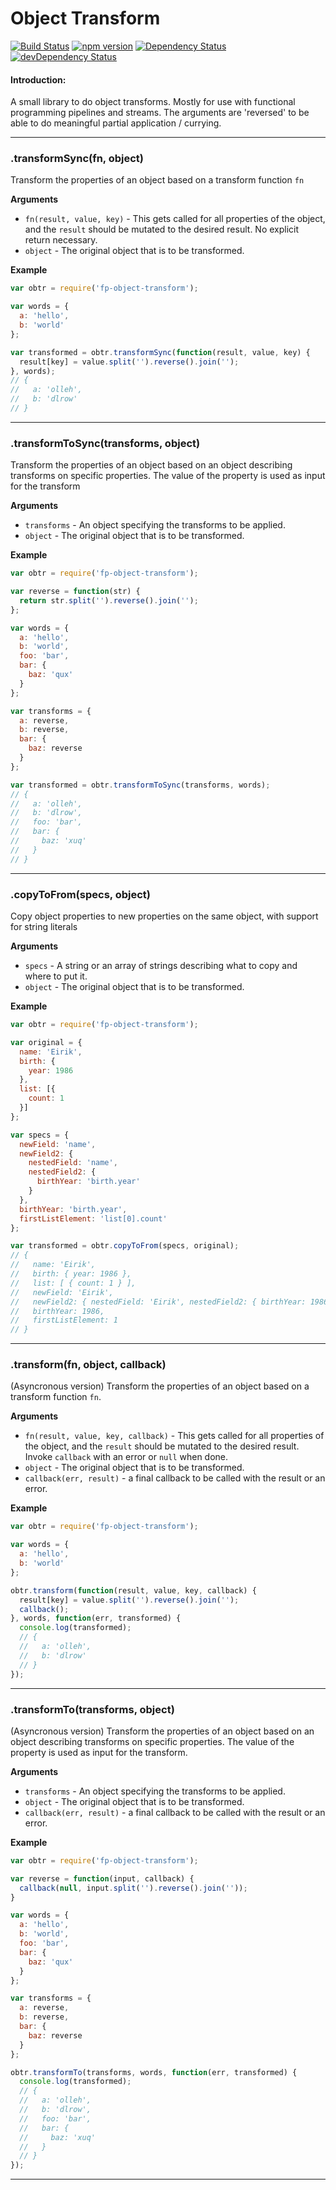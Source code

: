 Object Transform
================

[![Build Status](https://travis-ci.org/eiriklv/object-transform.svg?branch=master)](https://travis-ci.org/eiriklv/object-transform)
[![npm version](https://badge.fury.io/js/fp-object-transform.svg)](http://badge.fury.io/js/fp-object-transform)
[![Dependency Status](https://david-dm.org/eiriklv/object-transform.svg)](https://david-dm.org/eiriklv/object-transform)
[![devDependency Status](https://david-dm.org/eiriklv/object-transform/dev-status.svg)](https://david-dm.org/eiriklv/object-transform#info=devDependencies)

#### Introduction:
A small library to do object transforms.
Mostly for use with functional programming pipelines and streams.
The arguments are 'reversed' to be able to do meaningful partial application / currying.

---------------------------------------

### .transformSync(fn, object)

Transform the properties of an object based on a transform function `fn`

__Arguments__

* `fn(result, value, key)` - This gets called for all properties of the object,
  and the `result` should be mutated to the desired result. No explicit return necessary.
* `object` - The original object that is to be transformed.

__Example__

```js
var obtr = require('fp-object-transform');

var words = {
  a: 'hello',
  b: 'world'
};

var transformed = obtr.transformSync(function(result, value, key) {
  result[key] = value.split('').reverse().join('');
}, words);
// {
//   a: 'olleh',
//   b: 'dlrow'
// }
```

---------------------------------------

### .transformToSync(transforms, object)

Transform the properties of an object based on an object
describing transforms on specific properties. The value
of the property is used as input for the transform

__Arguments__

* `transforms` - An object specifying the transforms to be applied.
* `object` - The original object that is to be transformed.

__Example__

```js
var obtr = require('fp-object-transform');

var reverse = function(str) {
  return str.split('').reverse().join('');
};

var words = {
  a: 'hello',
  b: 'world',
  foo: 'bar',
  bar: {
    baz: 'qux'
  }
};

var transforms = {
  a: reverse,
  b: reverse,
  bar: {
    baz: reverse
  }
};

var transformed = obtr.transformToSync(transforms, words);
// {
//   a: 'olleh',
//   b: 'dlrow',
//   foo: 'bar',
//   bar: {
//     baz: 'xuq'
//   }
// }
```

---------------------------------------

### .copyToFrom(specs, object)

Copy object properties to new properties on the same object,
with support for string literals

__Arguments__

* `specs` - A string or an array of strings describing
  what to copy and where to put it.
* `object` - The original object that is to be transformed.

__Example__

```js
var obtr = require('fp-object-transform');

var original = {
  name: 'Eirik',
  birth: {
    year: 1986
  },
  list: [{
    count: 1
  }]
};

var specs = {
  newField: 'name',
  newField2: {
    nestedField: 'name',
    nestedField2: {
      birthYear: 'birth.year'
    }
  },
  birthYear: 'birth.year',
  firstListElement: 'list[0].count'
};

var transformed = obtr.copyToFrom(specs, original);
// { 
//   name: 'Eirik',
//   birth: { year: 1986 },
//   list: [ { count: 1 } ],
//   newField: 'Eirik',
//   newField2: { nestedField: 'Eirik', nestedField2: { birthYear: 1986 } },
//   birthYear: 1986,
//   firstListElement: 1
// }
```

---------------------------------------

### .transform(fn, object, callback)

(Asyncronous version)
Transform the properties of an object based on a transform function `fn`.

__Arguments__


* `fn(result, value, key, callback)` - This gets called for all properties of the object,
  and the `result` should be mutated to the desired result.
  Invoke `callback` with an error or `null` when done.
* `object` - The original object that is to be transformed.
* `callback(err, result)` - a final callback to be called with the result or an error.

__Example__

```js
var obtr = require('fp-object-transform');

var words = {
  a: 'hello',
  b: 'world'
};

obtr.transform(function(result, value, key, callback) {
  result[key] = value.split('').reverse().join('');
  callback();
}, words, function(err, transformed) {
  console.log(transformed);
  // {
  //   a: 'olleh',
  //   b: 'dlrow'
  // }
});
```

---------------------------------------

### .transformTo(transforms, object)

(Asyncronous version)
Transform the properties of an object based on an object
describing transforms on specific properties. The value
of the property is used as input for the transform.

__Arguments__

* `transforms` - An object specifying the transforms to be applied.
* `object` - The original object that is to be transformed.
* `callback(err, result)` - a final callback to be called with the result or an error.

__Example__

```js
var obtr = require('fp-object-transform');

var reverse = function(input, callback) {
  callback(null, input.split('').reverse().join(''));
}

var words = {
  a: 'hello',
  b: 'world',
  foo: 'bar',
  bar: {
    baz: 'qux'
  }
};

var transforms = {
  a: reverse,
  b: reverse,
  bar: {
    baz: reverse
  }
};

obtr.transformTo(transforms, words, function(err, transformed) {
  console.log(transformed);
  // {
  //   a: 'olleh',
  //   b: 'dlrow',
  //   foo: 'bar',
  //   bar: {
  //     baz: 'xuq'
  //   }
  // }
});
```

---------------------------------------
